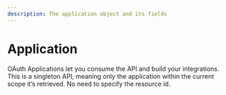 ```yaml
---
description: The application object and its fields
---
```


# Application

OAuth Applications let you consume the API and build your integrations. This is a singleton API, meaning only the application within the current scope it’s retrieved. No need to specify the resource id.

